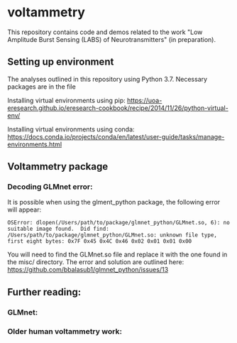 # voltammetry
This repository contains code and demos related to the work "Low Amplitude Burst Sensing (LABS) of Neurotransmitters" (in preparation).

## Setting up environment
The analyses outlined in this repository using Python 3.7. Necessary packages are in the file 

Installing virtual environments using pip: https://uoa-eresearch.github.io/eresearch-cookbook/recipe/2014/11/26/python-virtual-env/

Installing virtual environments using conda: https://docs.conda.io/projects/conda/en/latest/user-guide/tasks/manage-environments.html
 
## Voltammetry package


### Decoding GLMnet error: 
It is possible when using the glment_python package, the following error will appear:
		
    OSError: dlopen(/Users/path/to/package/glmnet_python/GLMnet.so, 6): no suitable image found.  Did find:
	/Users/path/to/package/glmnet_python/GLMnet.so: unknown file type, first eight bytes: 0x7F 0x45 0x4C 0x46 0x02 0x01 0x01 0x00
	    
You will need to find the GLMnet.so file and replace it with the one found in the misc/ directory.
The error and solution are outlined here: https://github.com/bbalasub1/glmnet_python/issues/13


## Further reading:

### GLMnet:

### Older human voltammetry work:
